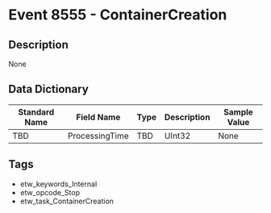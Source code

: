 # Event 8555 - ContainerCreation

## Description
None

## Data Dictionary
|Standard Name|Field Name|Type|Description|Sample Value|
|---|---|---|---|---|
|TBD|ProcessingTime|TBD|UInt32|None|None|

## Tags
* etw_keywords_Internal
* etw_opcode_Stop
* etw_task_ContainerCreation